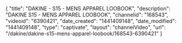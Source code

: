 {
    "title": "DAKINE - S15 - MENS APPAREL LOOBOOK",
    "description": "DAKINE S15 - MENS APPAREL LOOBOOK",
    "channelid": "168543",
    "videoid": "6390421",
    "date_created": "1441409148",
    "date_modified": "1441409148",
    "type": "captivate",
    "layout": "channelVideo",
    "url": "\/dakine\/dakine-s15-mens-apparel-loobook\/168543-6390421"
}